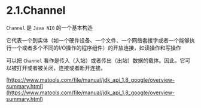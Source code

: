 <crumbs config-path="zh/study/study-Netty/_config.js"/>

# 2.1.Channel

`Channel` 是 `Java NIO` 的一个基本构造

它代表一个到实体（如一个硬件设备、一个文件、一个网络套接字或者一个能够执行一个或者多个不同的I/O操作的程序组件）的开放连接，如读操作和写操作

可以把 `Channel` 看作是传入（入站）或者传出（出站）数据的载体。因此，它可以被打开或者被关闭，连接或者断开连接。

[https://www.matools.com/file/manual/jdk_api_1.8_google/overview-summary.html](https://www.matools.com/file/manual/jdk_api_1.8_google/overview-summary.html)
